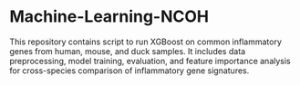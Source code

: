 # Machine-Learning-NCOH
This repository contains script to run XGBoost on common inflammatory genes from human, mouse, and duck samples. It includes data preprocessing, model training, evaluation, and feature importance analysis for cross-species comparison of inflammatory gene signatures.
